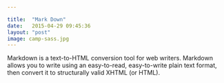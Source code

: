 ```yaml
---

title:  "Mark Down"
date:   2015-04-29 09:45:36
layout: "post"
image: camp-sass.jpg
---
```


Markdown is a text-to-HTML conversion tool for web writers. Markdown allows you to write using an easy-to-read, easy-to-write plain text format, then convert it to structurally valid XHTML (or HTML).